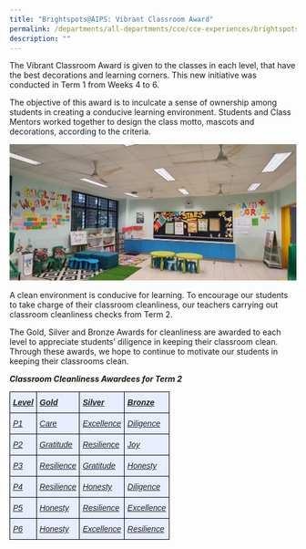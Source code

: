 ```yaml
---
title: "Brightspots@AIPS: Vibrant Classroom Award"
permalink: /departments/all-departments/cce/cce-experiences/brightspots-at-aips-vibrant-classroom-award/
description: ""
---
```

The Vibrant Classroom Award is given to the classes in each level, that have the best decorations and learning corners. This new initiative was conducted in Term 1 from Weeks 4 to 6. 

The objective of this award is to inculcate a sense of ownership among students in creating a conducive learning environment. Students and Class Mentors worked together to design the class motto, mascots and decorations, according to the criteria.

![Vibrant Classroom](/images/Vibrant%20Classroom.jpeg)

A clean environment is conducive for learning. To encourage our students to take charge of their classroom cleanliness, our teachers carrying out classroom cleanliness checks from Term 2.

  

The Gold, Silver and Bronze Awards for cleanliness are awarded to each level to appreciate students’ diligence in keeping their classroom clean. Through these awards, we hope to continue to motivate our students in keeping their classrooms clean.

  

**_Classroom Cleanliness Awardees for Term 2_**

<style type="text/css">
.tg  {border-collapse:collapse;border-spacing:0;}
.tg td{border-color:black;border-style:solid;border-width:1px;font-family:Arial, sans-serif;font-size:14px;
  overflow:hidden;padding:10px 5px;word-break:normal;}
.tg th{border-color:black;border-style:solid;border-width:1px;font-family:Arial, sans-serif;font-size:14px;
  font-weight:normal;overflow:hidden;padding:10px 5px;word-break:normal;}
.tg .tg-auqg{background-color:#E8EDFF;color:#222;font-style:italic;font-weight:bold;text-align:left;text-decoration:underline;
  vertical-align:middle}
.tg .tg-alnt{background-color:#E8EDFF;color:#222;font-style:italic;text-align:left;text-decoration:underline;vertical-align:top}
</style>
<table class="tg">
<thead>
  <tr>
    <th class="tg-auqg"><span style="color:#222">Level</span></th>
    <th class="tg-auqg"><span style="color:#222">Gold</span>  </th>
    <th class="tg-auqg"><span style="color:#222">Silver</span></th>
    <th class="tg-auqg"><span style="color:#222">Bronze</span></th>
  </tr>
</thead>
<tbody>
  <tr>
    <td class="tg-alnt"><span style="font-weight:normal">P1</span></td>
    <td class="tg-alnt">Care </td>
    <td class="tg-alnt">Excellence</td>
    <td class="tg-alnt">Diligence</td>
  </tr>
  <tr>
    <td class="tg-alnt">P2</td>
    <td class="tg-alnt">Gratitude</td>
    <td class="tg-alnt">Resilience</td>
    <td class="tg-alnt">Joy</td>
  </tr>
  <tr>
    <td class="tg-alnt">P3</td>
    <td class="tg-alnt">Resilience</td>
    <td class="tg-alnt">Gratitude</td>
    <td class="tg-alnt">Honesty</td>
  </tr>
  <tr>
    <td class="tg-alnt">P4</td>
    <td class="tg-alnt">Resilience</td>
    <td class="tg-alnt">Honesty</td>
    <td class="tg-alnt">Diligence</td>
  </tr>
  <tr>
    <td class="tg-alnt">P5</td>
    <td class="tg-alnt">Honesty</td>
    <td class="tg-alnt">Resilience</td>
    <td class="tg-alnt">Excellence</td>
  </tr>
  <tr>
    <td class="tg-alnt">P6</td>
    <td class="tg-alnt">Honesty</td>
    <td class="tg-alnt">Excellence</td>
    <td class="tg-alnt">Resilience</td>
  </tr>
</tbody>
</table>